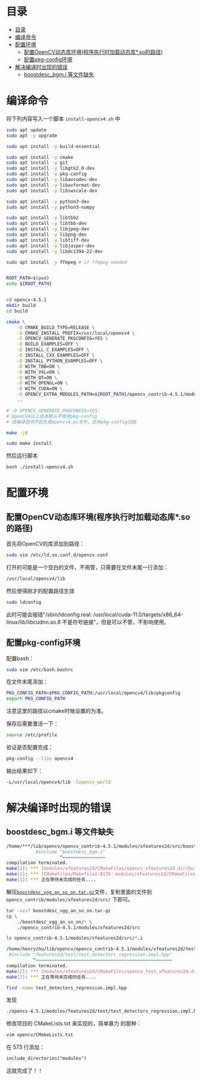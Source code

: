# 目录
- [目录](#目录)
- [编译命令](#编译命令)
- [配置环境](#配置环境)
  - [配置OpenCV动态库环境(程序执行时加载动态库*.so的路径)](#配置opencv动态库环境程序执行时加载动态库so的路径)
  - [配置pkg-config环境](#配置pkg-config环境)
- [解决编译时出现的错误](#解决编译时出现的错误)
  - [boostdesc_bgm.i 等文件缺失](#boostdesc_bgmi-等文件缺失)

# 编译命令
将下列内容写入一个脚本 `install-opencv4.sh` 中
```bash
sudo apt update
sudo apt -y upgrade

sudo apt install -y build-essential

sudo apt install -y cmake
sudo apt install -y git
sudo apt install -y libgtk2.0-dev
sudo apt install -y pkg-config
sudo apt install -y libavcodec-dev
sudo apt install -y libavformat-dev 
sudo apt install -y libswscale-dev

sudo apt install -y python3-dev
sudo apt install -y python3-numpy

sudo apt install -y libtbb2
sudo apt install -y libtbb-dev
sudo apt install -y libjpeg-dev
sudo apt install -y libpng-dev
sudo apt install -y libtiff-dev
sudo apt install -y libjasper-dev
sudo apt install -y libdc1394-22-dev

sudo apt install -y ffmpeg # if ffmpeg needed


ROOT_PATH=$(pwd)
echo ${ROOT_PATH}


cd opencv-4.5.1
mkdir build
cd build

cmake \
    -D CMAKE_BUILD_TYPE=RELEASE \
    -D CMAKE_INSTALL_PREFIX=/usr/local/opencv4 \
    -D OPENCV_GENERATE_PKGCONFIG=YES \
    -D BUILD_EXAMPLES=OFF \
    -D INSTALL_C_EXAMPLES=OFF \
    -D INSTALL_CXX_EXAMPLES=OFF \
    -D INSTALL_PYTHON_EXAMPLES=OFF \
    -D WITH_TBB=ON \
    -D WITH_V4L=ON \
    -D WITH_QT=ON \
    -D WITH_OPENGL=ON \
    -D WITH_CUDA=ON \
    -D OPENCV_EXTRA_MODULES_PATH=${ROOT_PATH}/opencv_contrib-4.5.1/modules \
    ..

# -D OPENCV_GENERATE_PKGCONFIG=YES: 
# OpenCV4以上版本默认不使用pkg-config
# 该编译选项开启生成opencv4.pc文件，支持pkg-config功能

make -j8

sudo make install
```

然后运行脚本
```bash
bash ./install-opencv4.sh
```



# 配置环境
## 配置OpenCV动态库环境(程序执行时加载动态库*.so的路径)
首先将OpenCV的库添加到路径：
```bash
sudo vim /etc/ld.so.conf.d/opencv.conf
```
打开的可能是一个空白的文件，不用管，只需要在文件末尾一行添加：
```bash
/usr/local/opencv4/lib
```
然后使得刚才的配置路径生效
```bash
sudo ldconfig
```
此时可能会报错"/sbin/ldconfig.real: /usr/local/cuda-11.0/targets/x86_64-linux/lib/libcudnn.so.8 不是符号链接"，但是可以不管，不影响使用。

## 配置pkg-config环境
配置bash：
```bash
sudo vim /etc/bash.bashrc
```
在文件末尾添加：
```bash
PKG_CONFIG_PATH=$PKG_CONFIG_PATH:/usr/local/opencv4/lib/pkgconfig
export PKG_CONFIG_PATH
```
注意这里的路径以cmake时候设置的为准。

保存后需要激活一下：
```bash
source /etc/profile
```
验证是否配置完成：
```bash
pkg-config --libs opencv4
```
输出结果如下：
```bash
-L/usr/local/opencv4/lib -lopencv_world
```

# 解决编译时出现的错误
## boostdesc_bgm.i 等文件缺失
```bash
/home/***/lib/opencv/opencv_contrib-4.5.1/modules/xfeatures2d/src/boostdesc.cpp:654:20: fatal error: boostdesc_bgm.i: 没有那个文件或目录
           #include "boostdesc_bgm.i"
                    ^~~~~~~~~~~~~~~~~
compilation terminated.
make[2]: *** [modules/xfeatures2d/CMakeFiles/opencv_xfeatures2d.dir/build.make:417：modules/xfeatures2d/CMakeFiles/opencv_xfeatures2d.dir/src/boostdesc.cpp.o] 错误 1
make[1]: *** [CMakeFiles/Makefile2:8170：modules/xfeatures2d/CMakeFiles/opencv_xfeatures2d.dir/all] 错误 2
make[1]: *** 正在等待未完成的任务....
```

解压[`boostdesc_vgg_an_so_on.tar.gz`](./boostdesc_vgg_an_so_on.tar.gz)文件，复制里面的文件到 `opencv_contrib/modules/xfeatures2d/src/` 下即可。

```bash
tar -xzvf boostdesc_vgg_an_so_on.tar.gz
cp \
    ./boostdesc_vgg_an_so_on/* \
    ./opencv_contrib-4.5.1/modules/xfeatures2d/src

ls opencv_contrib-4.5.1/modules/xfeatures2d/src/*.i
```

```bash
/home/henryzhu/lib/opencv/opencv_contrib-4.5.1/modules/xfeatures2d/test/test_features2d.cpp:51:10: fatal error: features2d/test/test_detectors_regression.impl.hpp: 没有那个文件或目录
 #include "features2d/test/test_detectors_regression.impl.hpp"
          ^~~~~~~~~~~~~~~~~~~~~~~~~~~~~~~~~~~~~~~~~~~~~~~~~~~~
compilation terminated.
make[2]: *** [modules/xfeatures2d/CMakeFiles/opencv_test_xfeatures2d.dir/build.make:76：modules/xfeatures2d/CMakeFiles/opencv_test_xfeatures2d.dir/test/test_features2d.cpp.o] 错误 1
make[2]: *** 正在等待未完成的任务....
```

```bash
find -name test_detectors_regression.impl.hpp
```
发现
```bash
./opencv-4.5.1/modules/features2d/test/test_detectors_regression.impl.hpp
```

修改项目的 CMakeLists.txt 来实现的，简单暴力 的那种：
```bash
vim opencv/CMakeLists.txt
```
在 573 行添加：
```txt
include_directories("modules")
```
这就完成了！！